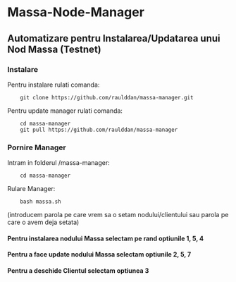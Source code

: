 # Massa-Node-Manager
## Automatizare pentru Instalarea/Updatarea unui Nod Massa (Testnet)

### Instalare

Pentru instalare rulati comanda:

        
        git clone https://github.com/raulddan/massa-manager.git
        
        
Pentru update manager rulati comanda:
        
        
        cd massa-manager
        git pull https://github.com/raulddan/massa-manager
        

### Pornire Manager

Intram in folderul /massa-manager:
        
        
        cd massa-manager
        
        
Rulare Manager:
        
        
        bash massa.sh
        
        
(introducem parola pe care vrem sa o setam nodului/clientului sau parola pe care o avem deja setata)

#### Pentru instalarea nodului Massa selectam pe rand optiunile 1, 5, 4

#### Pentru a face update nodului Massa selectam optiunile 2, 5, 7

#### Pentru a deschide Clientul selectam optiunea 3
    
